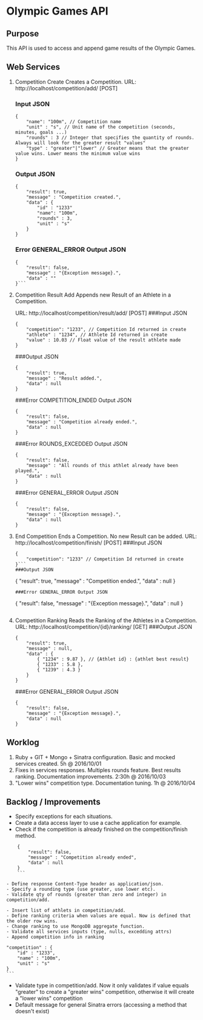 # Olympic Games API

## Purpose 

This API is used to access and append game results of the Olympic Games.


## Web Services

1. Competition Create
	Creates a Competition.
	URL: http://localhost/competition/add/ [POST]

	### Input JSON
	```
	{
		"name": "100m", // Competition name
		"unit" : "s", // Unit name of the competition (seconds, minutes, goals ...)
		"rounds" : 3 // Integer that specifies the quantity of rounds. Always will look for the greater result "values"
		"type" : "greater"|"lower" // Greater means that the greater value wins. Lower means the minimum value wins
	}
	```
	### Output JSON
	```
	{
		"result": true,
		"message" : "Competition created.",
		"data" : {
			"id" : "1233"
			"name": "100m",
			"rounds" : 3,
			"unit" : "s"
		}
	}
	```
	### Error GENERAL_ERROR Output JSON
	```
	{
		"result": false,
		"message" : "{Exception message}.",
		"data" : ""
	}```

2. Competition Result Add
	Appends new Result of an Athlete in a Competition.

	URL: http://localhost/competition/result/add/ [POST]
	###Input JSON
	```
	{
		"competition": "1233", // Competition Id returned in create
		"athlete" : "1234", // Athlete Id returned in create
		"value" : 10.03 // Float value of the result athlete made
	}
	```
	###Output JSON
	```
	{
		"result": true,
		"message" : "Result added.",
		"data" : null
	}
	```
	###Error COMPETITION_ENDED Output JSON
	```
	{
		"result": false,
		"message" : "Competition already ended.",
		"data" : null
	}
	```
	###Error ROUNDS_EXCEDDED Output JSON
	```
	{
		"result": false,
		"message" : "All rounds of this athlet already have been played.",
		"data" : null
	}
	```
	###Error GENERAL_ERROR Output JSON
	```
	{
		"result": false,
		"message" : "{Exception message}.",
		"data" : null
	}
	```

3. End Competition
	Ends a Competition. No new Result can be added. 
	URL: http://localhost/competition/finish/ [POST]
	###Input JSON
	```
	{
		"competition": "1233" // Competition Id returned in create
	}```
	###Output JSON
	```
	{
		"result": true,
		"message" : "Competition ended.",
		"data" : null
	}
	```
	###Error GENERAL_ERROR Output JSON
	```
	{
		"result": false,
		"message" : "{Exception message}.",
		"data" : null
	}
	```

4. Competition Ranking
	Reads the Ranking of the Athletes in a Competition.
	URL: http://localhost/competition/{id}/ranking/ [GET]
	###Output JSON
	```
	{
		"result": true,
		"message" : null,
		"data" : {
			{ "1234" : 9.87 }, // {Athlet id} : {athlet best result}
			{ "1233" : 5.8 },
			{ "1239" : 4.3 }
		}
	}
	```
	###Error GENERAL_ERROR Output JSON
	```
	{
		"result": false,
		"message" : "{Exception message}.",
		"data" : null
	}
	```


## Worklog

1. Ruby + GIT + Mongo + Sinatra configuration. Basic and mocked services created. 5h @ 2016/10/01
2. Fixes in services responses. Multiples rounds feature. Best results ranking. Documentation improvements. 2:30h @ 2016/10/03
3. "Lower wins" competition type. Documentation tuning. 1h @ 2016/10/04


## Backlog / Improvements

- Specify exceptions for each situations.
- Create a data access layer to use a cache application for example.
- Check if the competition is already finished on the competition/finish method.
```
	{
		"result": false,
		"message" : "Competition already ended",
		"data" : null
	}
	```

- Define response Content-Type header as application/json.
- Specify a rounding type (use greater, use lower etc).
- Validate qty of rounds (greater than zero and integer) in competition/add.

- Insert list of athlets in competition/add.
- Define ranking criteria when values are equal. Now is defined that the older row wins.
- Change ranking to use MongoDB aggregate function.
- Validate all services inputs (type, nulls, excedding attrs)
- Append competition info in ranking 
```
	"competition" : {
		"id" : "1233",
		"name" : "100m",
		"unit" : "s"
	}
	```
- Validate type in competition/add. Now it only validates if value equals "greater" to create a "greater wins" competition, otherwise it will create a "lower wins" competition
- Default message for general Sinatra errors (accessing a method that doesn't exist) 
